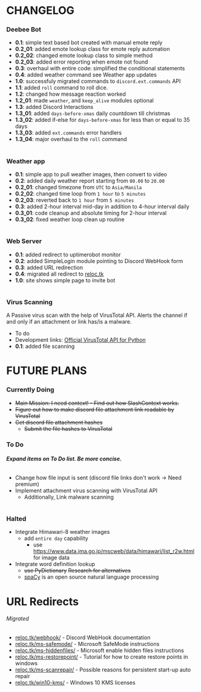 # CHANGELOG
### Deebee Bot
+ **0.1**: simple text based bot created with manual emote reply
+ **0.2_01**: added emote lookup class for emote reply automation
+ **0.2_02**: changed emote lookup class to simple method
+ **0.2_03**: added error reporting when emote not found
+ **0.3**: overhaul with entire code: simplified the conditional statements
+ **0.4**: added weather command see Weather app updates
+ **1.0**: successfuly migrated commands to `discord.ext.commands` API
+ **1.1**: added `roll` command to roll dice.
+ **1.2**: changed how message reaction worked
+ **1.2_01**: made `weather`, and `keep_alive` modules optional
+ **1.3**: added Discord Interactions
+ **1.3_01**: added `days-before-xmas` daily countdown till christmas
+ **1.3_02**: added if-else for `days-before-xmas` for less than or equal to 35 days
+ **1.3_03**: added `ext.commands` error handlers
+ **1.3_04**: major overhaul to the `roll` command
#
### Weather app
+ **0.1**: simple app to pull weather images, then convert to video
+ **0.2**: added daily weather report starting from `00.00` to `20.00`
+ **0.2_01**: changed timezone from `UTC` to `Asia/Manila`
+ **0.2_02**: changed time loop from `1 hour` to `5 minutes`
+ **0.2_03**: reverted back to `1 hour` from `5 minutes`
+ **0.3**: added 2-hour interval mid-day in addition to 4-hour interval daily
+ **0.3_01**: code cleanup and absolute timing for 2-hour interval
+ **0.3_02**: fixed weather loop clean up routine
#
### Web Server
+ **0.1**: added redirect to uptimerobot monitor
+ **0.2**: added SimpleLogin module pointing to Discord WebHook form
+ **0.3**: added URL redirection
+ **0.4**: migrated all redirect to [reloc.tk](https://www.reloc.tk/ "https://www.reloc.tk/")
+ **1.0**: site shows simple page to invite bot
#
### Virus Scanning
A Passive virus scan with the help of VirusTotal API. Alerts the channel if and only if an attachment or link has/is a malware.
+ To do
+ Development links: [Official VirusTotal API for Python](https://github.com/VirusTotal/vt-py/ "vt-py")
+ **0.1**: added file scanning

#
#

# FUTURE PLANS
### Currently Doing
+ ~~Main Mission: I need context! - Find out how SlashContext works.~~
+ ~~Figure out how to make discord file attachment link readable by VirusTotal~~
+ ~~Get discord file attachment hashes~~
  + ~~Submit the file hashes to VirusTotal~~
### To Do
###### **_Expand items on To Do list. Be more concise._**
+ Change how file input is sent (discord file links don't work -> Need premium)
+ Implement attachment virus scanning with VirusTotal API
  + Additionally, Link malware scanning
# 
### Halted
+ Integrate Himawari-8 weather images
  + add `entire day` capability
    + use https://www.data.jma.go.jp/mscweb/data/himawari/list_r2w.html for image data
+ Integrate word definition lookup
  + ~~use PyDictionary~~ ~~Research for alternatives~~
  + [spaCy](https://spacy.io/ "spaCy") is an open source natural language processing

#
#

# URL Redirects
###### Migrated
+ [reloc.tk/webhook/](https://www.reloc.tk/webhook/ "https://www.reloc.tk/webhook/") - Discord WebHook documentation
+ [reloc.tk/ms-safemode/](https://www.reloc.tk/ms-safemode/ "https://www.reloc.tk/ms-safemode/") - Microsoft SafeMode instructions
+ [reloc.tk/ms-hiddenfiles/](https://www.reloc.tk/ms-hiddenfiles/ "https://www.reloc.tk/ms-hiddenfiles/") - Microsoft enable hidden files instructions
+ [reloc.tk/ms-restorepoint/](https://www.reloc.tk/ms-restorepoint/ "https://www.reloc.tk/ms-restorepoint/") - Tutorial for how to create restore points in windows
+ [reloc.tk/ms-scanrepair/](https://www.reloc.tk/ms-scanrepair/ "https://www.reloc.tk/ms-scanrepair/") - Possible reasons for persistent start-up auto repair
+ [reloc.tk/win10-kms/](https://www.reloc.tk/win10-kms/ "https://www.reloc.tk/win10-kms/") - Windows 10 KMS licenses